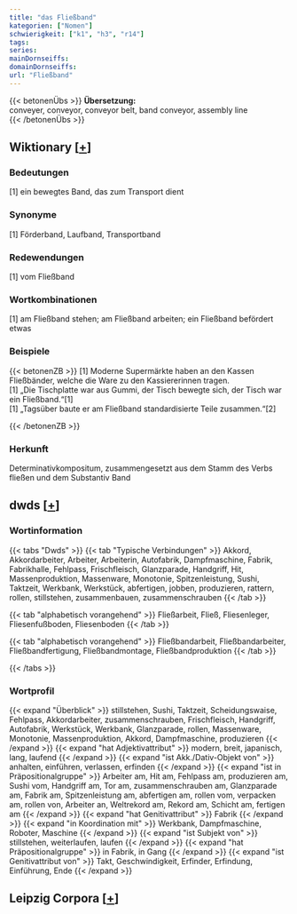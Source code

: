 ```yaml
---
title: "das Fließband"
kategorien: ["Nomen"]
schwierigkeit: ["k1", "h3", "r14"]
tags:
series:
mainDornseiffs:
domainDornseiffs:
url: "Fließband"
---
```


{{< betonenÜbs >}}
**Übersetzung:**  
conveyer, conveyor, conveyor belt, band  conveyor, assembly  line  
{{< /betonenÜbs >}}

## Wiktionary [[+](https://de.wiktionary.org/wiki/Fließband)]

### Bedeutungen
[1] ein bewegtes Band, das zum Transport dient  

### Synonyme
[1] Förderband, Laufband, Transportband  

### Redewendungen
[1] vom Fließband  

### Wortkombinationen
[1] am Fließband stehen; am Fließband arbeiten; ein Fließband befördert etwas  

### Beispiele
{{< betonenZB >}}
[1] Moderne Supermärkte haben an den Kassen Fließbänder, welche die Ware zu den Kassiererinnen tragen.  
[1] „Die Tischplatte war aus Gummi, der Tisch bewegte sich, der Tisch war ein Fließband.“[1]  
[1] „Tagsüber baute er am Fließband standardisierte Teile zusammen.“[2]  

{{< /betonenZB >}}
### Herkunft
Determinativkompositum, zusammengesetzt aus dem Stamm des Verbs fließen und dem Substantiv Band  



## dwds [[+](https://www.dwds.de/wb/Fließband)]

### Wortinformation
{{< tabs "Dwds" >}}
{{< tab "Typische Verbindungen" >}}
Akkord, Akkordarbeiter, Arbeiter, Arbeiterin, Autofabrik, Dampfmaschine, Fabrik, Fabrikhalle, Fehlpass, Frischfleisch, Glanzparade, Handgriff, Hit, Massenproduktion, Massenware, Monotonie, Spitzenleistung, Sushi, Taktzeit, Werkbank, Werkstück, abfertigen, jobben, produzieren, rattern, rollen, stillstehen, zusammenbauen, zusammenschrauben
{{< /tab >}}

{{< tab "alphabetisch vorangehend" >}}
Fließarbeit, Fließ, Fliesenleger, Fliesenfußboden, Fliesenboden
{{< /tab >}}

{{< tab "alphabetisch vorangehend" >}}
Fließbandarbeit, Fließbandarbeiter, Fließbandfertigung, Fließbandmontage, Fließbandproduktion
{{< /tab >}}

{{< /tabs >}}

### Wortprofil
{{< expand "Überblick" >}} stillstehen, Sushi, Taktzeit, Scheidungswaise, Fehlpass, Akkordarbeiter, zusammenschrauben, Frischfleisch, Handgriff, Autofabrik, Werkstück, Werkbank, Glanzparade, rollen, Massenware, Monotonie, Massenproduktion, Akkord, Dampfmaschine, produzieren {{< /expand >}}
{{< expand "hat Adjektivattribut" >}} modern, breit, japanisch, lang, laufend {{< /expand >}}
{{< expand "ist Akk./Dativ-Objekt von" >}} anhalten, einführen, verlassen, erfinden {{< /expand >}}
{{< expand "ist in Präpositionalgruppe" >}} Arbeiter am, Hit am, Fehlpass am, produzieren am, Sushi vom, Handgriff am, Tor am, zusammenschrauben am, Glanzparade am, Fabrik am, Spitzenleistung am, abfertigen am, rollen vom, verpacken am, rollen von, Arbeiter an, Weltrekord am, Rekord am, Schicht am, fertigen am {{< /expand >}}
{{< expand "hat Genitivattribut" >}} Fabrik {{< /expand >}}
{{< expand "in Koordination mit" >}} Werkbank, Dampfmaschine, Roboter, Maschine {{< /expand >}}
{{< expand "ist Subjekt von" >}} stillstehen, weiterlaufen, laufen {{< /expand >}}
{{< expand "hat Präpositionalgruppe" >}} in Fabrik, in Gang {{< /expand >}}
{{< expand "ist Genitivattribut von" >}} Takt, Geschwindigkeit, Erfinder, Erfindung, Einführung, Ende {{< /expand >}}

## Leipzig Corpora [[+](https://corpora.uni-leipzig.de/en/res?word=Fließband&corpusId=deu_newscrawl-public_2018)]


